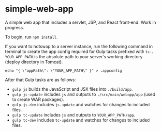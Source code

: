 # simple-web-app
A simple web app that includes a servlet, JSP, and React front-end. Work in progress.

To begin, run `npm install`.

If you want to hotswap to a server instance, run the following command in terminal to create the app config required for Gulp tasks prefixed with `tc-`. `YOUR_APP_PATH` is the absolute path to your server's working directory (deploy directory in Tomcat). 

`echo "{ \"appPath\": \"YOUR_APP_PATH\" }" > .appconfig`

After that Gulp tasks are as follows:

- `gulp js` builds the JavaScript and JSX files into `./build/app`.
- `gulp js-update` includes `js` and outputs to `./src/main/webapp/app` (used to create WAR packages).
- `gulp-js-dev` includes `js-update` and watches for changes to included files.
- `gulp tc-update` includes `js` and outputs to `YOUR_APP_PATH/app`.
- `gulp tc-dev` includes `tc-update` and watches for changes to included files.
